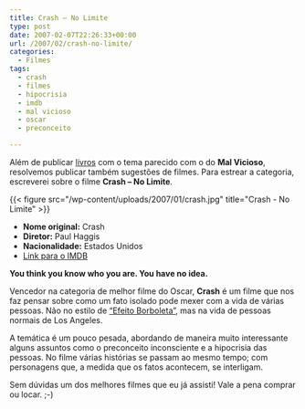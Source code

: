 ```yaml
---
title: Crash – No Limite
type: post
date: 2007-02-07T22:26:33+00:00
url: /2007/02/crash-no-limite/
categories:
  - Filmes
tags:
  - crash
  - filmes
  - hipocrisia
  - imdb
  - mal vicioso
  - oscar
  - preconceito

---
```

Além de publicar [livros][1] com o tema parecido com o do **Mal Vicioso**, resolvemos publicar também sugestões de filmes. Para estrear a categoria, escreverei sobre o filme **Crash – No Limite**.

{{< figure src="/wp-content/uploads/2007/01/crash.jpg" title="Crash - No Limite" >}}

  * **Nome original:** Crash
  * **Diretor:** Paul Haggis
  * **Nacionalidade:** Estados Unidos
  * [Link para o IMDB][2]

**You think you know who you are. You have no idea.**

Vencedor na categoria de melhor filme do Oscar, **Crash** é um filme que nos faz pensar sobre como um fato isolado pode mexer com a vida de várias pessoas. Não no estilo de [“Efeito Borboleta”][3], mas na vida de pessoas normais de Los Angeles.

A temática é um pouco pesada, abordando de maneira muito interessante alguns assuntos como o preconceito inconsciente e a hipocrisia das pessoas. No filme várias histórias se passam ao mesmo tempo; com personagens que, a medida que os fatos acontecem, se interligam.

Sem dúvidas um dos melhores filmes que eu já assisti! Vale a pena comprar ou locar. ;-)

 [1]: http://tiagomadeira.com/categorias/mal-vicioso/livros
 [2]: http://www.imdb.com/title/tt0375679/
 [3]: http://www.imdb.com/title/tt0289879/

